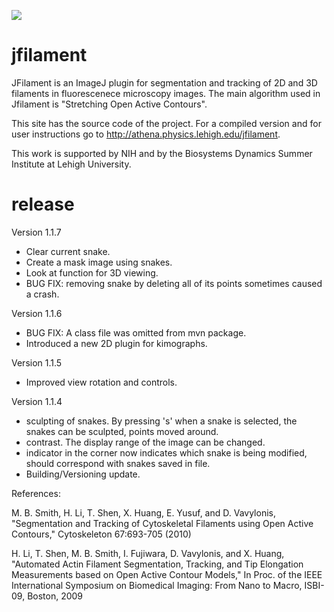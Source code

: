 [![](https://travis-ci.org/odinsbane/jfilament.svg?branch=master)](https://travis-ci.org/odinsbane/jfilament)

# jfilament
JFilament is an ImageJ plugin for segmentation and tracking of 2D and 3D filaments in fluorescenece microscopy images. The main algorithm used in Jfilament is "Stretching Open Active Contours".

This site has the source code of the project. For a compiled version and for user instructions go to http://athena.physics.lehigh.edu/jfilament.

This work is supported by NIH and by the Biosystems Dynamics Summer Institute at Lehigh University.

# release

Version 1.1.7
 - Clear current snake.
 - Create a mask image using snakes.
 - Look at function for 3D viewing.
 - BUG FIX: removing snake by deleting all of its points sometimes caused a crash.


Version 1.1.6

 - BUG FIX: A class file was omitted from mvn package.
 - Introduced a new 2D plugin for kimographs.

Version 1.1.5

 - Improved view rotation and controls.


Version 1.1.4

 - sculpting of snakes. By pressing 's' when a snake is selected, the snakes can be sculpted, points moved around.
 - contrast. The display range of the image can be changed.
 - indicator in the corner now indicates which snake is being modified, should correspond with snakes saved in file.
 - Building/Versioning update.

References:

M. B. Smith, H. Li, T. Shen, X. Huang, E. Yusuf, and D. Vavylonis, "Segmentation and Tracking of Cytoskeletal Filaments using Open Active Contours," Cytoskeleton 67:693-705 (2010)

H. Li, T. Shen, M. B. Smith, I. Fujiwara, D. Vavylonis, and X. Huang, "Automated Actin Filament Segmentation, Tracking, and Tip Elongation Measurements based on Open Active Contour Models," In Proc. of the IEEE International Symposium on Biomedical Imaging: From Nano to Macro, ISBI-09, Boston, 2009 
